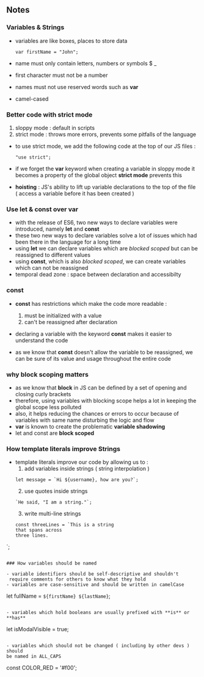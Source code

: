 ## Notes

### Variables & Strings

- variables are like boxes, places to store data
  ```
  var firstName = "John";
  ```
  
- name must only contain letters, numbers or symbols $ _
- first character must not be a number
- names must not use reserved words such as **var**
- camel-cased

### Better code with strict mode

1. sloppy mode : default in scripts
2. strict mode : throws more errors, prevents some pitfalls
   of the language
 
- to use strict mode, we add the following code at the top of our JS files :
  ```
  "use strict";
  ```

- if we forget the **var** keyword when creating a variable in sloppy mode
  it becomes a property of the global object
  **strict mode** prevents this
  
- **hoisting** : JS's ability to lift up variable declarations to the top
  of the file 
  ( access a variable before it has been created )
  
### Use let & const over var 

- with the release of ES6, two new ways to declare variables were
  introduced, namely **let** and **const** 
- these two new ways to declare variables solve a lot of issues which
  had been there in the language for a long time
- using **let** we can declare variables which are _blocked scoped_ but can
  be reassigned to different values
- using **const**, which is also _blocked scoped_, we can create variables
  which can not be reassigned
- temporal dead zone : space between declaration and accessibilty

### const

- **const** has restrictions which make the code more readable :
  1. must be initialized with a value 
  2. can't be reassigned after declaration
  
- declaring a variable with the keyword **const** makes it easier to
  understand the code
- as we know that **const** doesn't allow the variable to be reassigned,
  we can be sure of its value and usage throughout the entire code
  
### why block scoping matters

- as we know that **block** in JS can be defined by a set of opening and
  closing curly brackets
- therefore, using variables with blocking scope helps a lot in keeping 
  the global scope less polluted
- also, it helps reducing the chances or errors to occur because of variables
  with same name disturbing the logic and flow
- **var** is known to create the problematic **variable shadowing**
- let and const are **block scoped**

### How template literals improve Strings

- template literals improve our code by allowing us to :
  1. add variables inside strings ( string interpolation )
  ```
  let message = `Hi ${username}, how are you?`;
  ```
  2. use quotes inside strings
  ```
  `He said, "I am a string."`;
  ```
  3. write multi-line strings
  ```
  const threeLines = `This is a string 
  that spans across 
  three lines.
`;
  ```
  
### How variables should be named

 - variable identifiers should be self-descriptive and shouldn't
   require comments for others to know what they hold
 - variables are case-sensitive and should be written in camelCase
   ```
   let fullName = `${firstName} ${lastName}`;
   ```
   
 - variables which hold booleans are usually prefixed with **is** or **has**
   ```
   let isModalVisible = true;
   ```
   
- variables which should not be changed ( including by other devs ) should
  be named in ALL_CAPS
  ```
  const COLOR_RED = '#f00';
  ```
